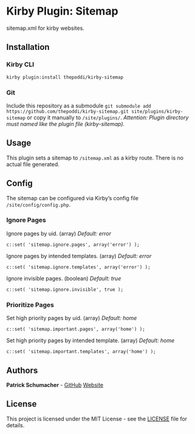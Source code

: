 # Kirby Plugin: Sitemap

sitemap.xml for kirby websites.

## Installation

### Kirby CLI
`kirby plugin:install thepoddi/kirby-sitemap`

### Git
Include this repository as a submodule `git submodule add https://github.com/thepoddi/kirby-sitemap.git site/plugins/kirby-sitemap` or copy it manually to `/site/plugins/`. *Attention: Plugin directory must named like the plugin file (kirby-sitemap).*


## Usage
This plugin sets a sitemap to `/sitemap.xml` as a kirby route. There is no actual file generated.


## Config

The sitemap can be configured via Kirby’s config file `/site/config/config.php`.

### Ignore Pages
Ignore pages by uid. (array) *Default: error*
```
c::set( 'sitemap.ignore.pages', array('error') );
```

Ignore pages by intended templates. (array) *Default: error*
```
c::set( 'sitemap.ignore.templates', array('error') );
```

Ignore invisible pages. (boolean) *Default: true*
```
c::set( 'sitemap.ignore.invisible', true );
```

### Prioritize Pages
Set high priority pages by uid. (array) *Default: home*
```
c::set( 'sitemap.important.pages', array('home') );
```

Set high priority pages by intended template. (array) *Default: home*
```
c::set( 'sitemap.important.templates', array('home') );
```

## Authors

**Patrick Schumacher** - [GitHub](https://github.com/thepoddi) [Website](https://www.thepoddi.com)

## License

This project is licensed under the MIT License - see the [LICENSE](LICENSE) file for details.
